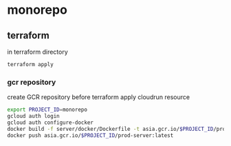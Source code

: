 # monorepo


## terraform

in terraform directory

```bash
terraform apply 
```

### gcr repository

create GCR repository before terraform apply cloudrun resource
```bash
export PROJECT_ID=monorepo
gcloud auth login
gcloud auth configure-docker
docker build -f server/docker/Dockerfile -t asia.gcr.io/$PROJECT_ID/prod-server:latest .
docker push asia.gcr.io/$PROJECT_ID/prod-server:latest
```